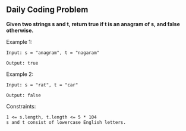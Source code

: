 ## Daily Coding Problem

**Given two strings s and t, return true if t is an anagram of s, and false otherwise.**

Example 1:
```
Input: s = "anagram", t = "nagaram"

Output: true
```
Example 2:
```
Input: s = "rat", t = "car"

Output: false
```


Constraints:
```
1 <= s.length, t.length <= 5 * 104
s and t consist of lowercase English letters.
```